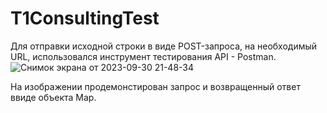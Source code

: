 # T1ConsultingTest
Для отправки исходной строки в виде POST-запроса, на необходимый URL, использовался инструмент тестирования API - Postman. 
![Снимок экрана от 2023-09-30 21-48-34](https://github.com/artpariy/T1ConsultingTest/assets/140423753/addca27a-2935-4f00-8ead-26100f2fa8d0)

На изображении продемонстирован запрос и возвращенный ответ ввиде объекта Map.
